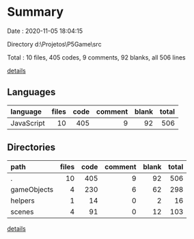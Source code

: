 # Summary

Date : 2020-11-05 18:04:15

Directory d:\Projetos\P5Game\src

Total : 10 files,  405 codes, 9 comments, 92 blanks, all 506 lines

[details](details.md)

## Languages
| language | files | code | comment | blank | total |
| :--- | ---: | ---: | ---: | ---: | ---: |
| JavaScript | 10 | 405 | 9 | 92 | 506 |

## Directories
| path | files | code | comment | blank | total |
| :--- | ---: | ---: | ---: | ---: | ---: |
| . | 10 | 405 | 9 | 92 | 506 |
| gameObjects | 4 | 230 | 6 | 62 | 298 |
| helpers | 1 | 14 | 0 | 2 | 16 |
| scenes | 4 | 91 | 0 | 12 | 103 |

[details](details.md)